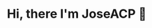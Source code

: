 <div align="center">
<h1 align="center">Hi, there I'm JoseACP 👋</h1>
</div>
<!-- <img src="https://imgur.com/9OCmBB1">


[![GitHub followers](https://img.shields.io/github/followers/arisguimera?style=social)](https://github.com/JoseACP) -->

## About me

- 📲 Mobile developer
- 🌱 I’m currently learning Django
- 📱 I’m a mobile developer
- 💻 Also I've been learnig about React Native and Flutter
